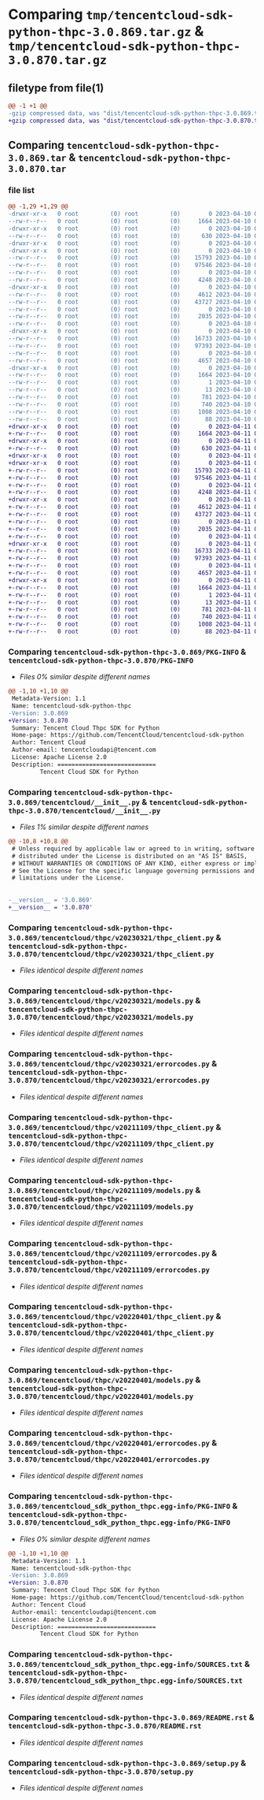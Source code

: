 # Comparing `tmp/tencentcloud-sdk-python-thpc-3.0.869.tar.gz` & `tmp/tencentcloud-sdk-python-thpc-3.0.870.tar.gz`

## filetype from file(1)

```diff
@@ -1 +1 @@
-gzip compressed data, was "dist/tencentcloud-sdk-python-thpc-3.0.869.tar", last modified: Mon Apr 10 03:15:43 2023, max compression
+gzip compressed data, was "dist/tencentcloud-sdk-python-thpc-3.0.870.tar", last modified: Tue Apr 11 03:55:30 2023, max compression
```

## Comparing `tencentcloud-sdk-python-thpc-3.0.869.tar` & `tencentcloud-sdk-python-thpc-3.0.870.tar`

### file list

```diff
@@ -1,29 +1,29 @@
-drwxr-xr-x   0 root         (0) root         (0)        0 2023-04-10 03:15:43.000000 tencentcloud-sdk-python-thpc-3.0.869/
--rw-r--r--   0 root         (0) root         (0)     1664 2023-04-10 03:15:43.000000 tencentcloud-sdk-python-thpc-3.0.869/PKG-INFO
-drwxr-xr-x   0 root         (0) root         (0)        0 2023-04-10 03:15:43.000000 tencentcloud-sdk-python-thpc-3.0.869/tencentcloud/
--rw-r--r--   0 root         (0) root         (0)      630 2023-04-10 03:15:43.000000 tencentcloud-sdk-python-thpc-3.0.869/tencentcloud/__init__.py
-drwxr-xr-x   0 root         (0) root         (0)        0 2023-04-10 03:15:43.000000 tencentcloud-sdk-python-thpc-3.0.869/tencentcloud/thpc/
-drwxr-xr-x   0 root         (0) root         (0)        0 2023-04-10 03:15:43.000000 tencentcloud-sdk-python-thpc-3.0.869/tencentcloud/thpc/v20230321/
--rw-r--r--   0 root         (0) root         (0)    15793 2023-04-10 03:15:43.000000 tencentcloud-sdk-python-thpc-3.0.869/tencentcloud/thpc/v20230321/thpc_client.py
--rw-r--r--   0 root         (0) root         (0)    97546 2023-04-10 03:15:43.000000 tencentcloud-sdk-python-thpc-3.0.869/tencentcloud/thpc/v20230321/models.py
--rw-r--r--   0 root         (0) root         (0)        0 2023-04-10 03:15:43.000000 tencentcloud-sdk-python-thpc-3.0.869/tencentcloud/thpc/v20230321/__init__.py
--rw-r--r--   0 root         (0) root         (0)     4248 2023-04-10 03:15:43.000000 tencentcloud-sdk-python-thpc-3.0.869/tencentcloud/thpc/v20230321/errorcodes.py
-drwxr-xr-x   0 root         (0) root         (0)        0 2023-04-10 03:15:43.000000 tencentcloud-sdk-python-thpc-3.0.869/tencentcloud/thpc/v20211109/
--rw-r--r--   0 root         (0) root         (0)     4612 2023-04-10 03:15:43.000000 tencentcloud-sdk-python-thpc-3.0.869/tencentcloud/thpc/v20211109/thpc_client.py
--rw-r--r--   0 root         (0) root         (0)    43727 2023-04-10 03:15:43.000000 tencentcloud-sdk-python-thpc-3.0.869/tencentcloud/thpc/v20211109/models.py
--rw-r--r--   0 root         (0) root         (0)        0 2023-04-10 03:15:43.000000 tencentcloud-sdk-python-thpc-3.0.869/tencentcloud/thpc/v20211109/__init__.py
--rw-r--r--   0 root         (0) root         (0)     2035 2023-04-10 03:15:43.000000 tencentcloud-sdk-python-thpc-3.0.869/tencentcloud/thpc/v20211109/errorcodes.py
--rw-r--r--   0 root         (0) root         (0)        0 2023-04-10 03:15:43.000000 tencentcloud-sdk-python-thpc-3.0.869/tencentcloud/thpc/__init__.py
-drwxr-xr-x   0 root         (0) root         (0)        0 2023-04-10 03:15:43.000000 tencentcloud-sdk-python-thpc-3.0.869/tencentcloud/thpc/v20220401/
--rw-r--r--   0 root         (0) root         (0)    16733 2023-04-10 03:15:43.000000 tencentcloud-sdk-python-thpc-3.0.869/tencentcloud/thpc/v20220401/thpc_client.py
--rw-r--r--   0 root         (0) root         (0)    97393 2023-04-10 03:15:43.000000 tencentcloud-sdk-python-thpc-3.0.869/tencentcloud/thpc/v20220401/models.py
--rw-r--r--   0 root         (0) root         (0)        0 2023-04-10 03:15:43.000000 tencentcloud-sdk-python-thpc-3.0.869/tencentcloud/thpc/v20220401/__init__.py
--rw-r--r--   0 root         (0) root         (0)     4657 2023-04-10 03:15:43.000000 tencentcloud-sdk-python-thpc-3.0.869/tencentcloud/thpc/v20220401/errorcodes.py
-drwxr-xr-x   0 root         (0) root         (0)        0 2023-04-10 03:15:43.000000 tencentcloud-sdk-python-thpc-3.0.869/tencentcloud_sdk_python_thpc.egg-info/
--rw-r--r--   0 root         (0) root         (0)     1664 2023-04-10 03:15:43.000000 tencentcloud-sdk-python-thpc-3.0.869/tencentcloud_sdk_python_thpc.egg-info/PKG-INFO
--rw-r--r--   0 root         (0) root         (0)        1 2023-04-10 03:15:43.000000 tencentcloud-sdk-python-thpc-3.0.869/tencentcloud_sdk_python_thpc.egg-info/dependency_links.txt
--rw-r--r--   0 root         (0) root         (0)       13 2023-04-10 03:15:43.000000 tencentcloud-sdk-python-thpc-3.0.869/tencentcloud_sdk_python_thpc.egg-info/top_level.txt
--rw-r--r--   0 root         (0) root         (0)      781 2023-04-10 03:15:43.000000 tencentcloud-sdk-python-thpc-3.0.869/tencentcloud_sdk_python_thpc.egg-info/SOURCES.txt
--rw-r--r--   0 root         (0) root         (0)      740 2023-04-10 03:15:43.000000 tencentcloud-sdk-python-thpc-3.0.869/README.rst
--rw-r--r--   0 root         (0) root         (0)     1008 2023-04-10 03:15:43.000000 tencentcloud-sdk-python-thpc-3.0.869/setup.py
--rw-r--r--   0 root         (0) root         (0)       88 2023-04-10 03:15:43.000000 tencentcloud-sdk-python-thpc-3.0.869/setup.cfg
+drwxr-xr-x   0 root         (0) root         (0)        0 2023-04-11 03:55:30.000000 tencentcloud-sdk-python-thpc-3.0.870/
+-rw-r--r--   0 root         (0) root         (0)     1664 2023-04-11 03:55:30.000000 tencentcloud-sdk-python-thpc-3.0.870/PKG-INFO
+drwxr-xr-x   0 root         (0) root         (0)        0 2023-04-11 03:55:30.000000 tencentcloud-sdk-python-thpc-3.0.870/tencentcloud/
+-rw-r--r--   0 root         (0) root         (0)      630 2023-04-11 03:55:30.000000 tencentcloud-sdk-python-thpc-3.0.870/tencentcloud/__init__.py
+drwxr-xr-x   0 root         (0) root         (0)        0 2023-04-11 03:55:30.000000 tencentcloud-sdk-python-thpc-3.0.870/tencentcloud/thpc/
+drwxr-xr-x   0 root         (0) root         (0)        0 2023-04-11 03:55:30.000000 tencentcloud-sdk-python-thpc-3.0.870/tencentcloud/thpc/v20230321/
+-rw-r--r--   0 root         (0) root         (0)    15793 2023-04-11 03:55:30.000000 tencentcloud-sdk-python-thpc-3.0.870/tencentcloud/thpc/v20230321/thpc_client.py
+-rw-r--r--   0 root         (0) root         (0)    97546 2023-04-11 03:55:30.000000 tencentcloud-sdk-python-thpc-3.0.870/tencentcloud/thpc/v20230321/models.py
+-rw-r--r--   0 root         (0) root         (0)        0 2023-04-11 03:55:30.000000 tencentcloud-sdk-python-thpc-3.0.870/tencentcloud/thpc/v20230321/__init__.py
+-rw-r--r--   0 root         (0) root         (0)     4248 2023-04-11 03:55:30.000000 tencentcloud-sdk-python-thpc-3.0.870/tencentcloud/thpc/v20230321/errorcodes.py
+drwxr-xr-x   0 root         (0) root         (0)        0 2023-04-11 03:55:30.000000 tencentcloud-sdk-python-thpc-3.0.870/tencentcloud/thpc/v20211109/
+-rw-r--r--   0 root         (0) root         (0)     4612 2023-04-11 03:55:30.000000 tencentcloud-sdk-python-thpc-3.0.870/tencentcloud/thpc/v20211109/thpc_client.py
+-rw-r--r--   0 root         (0) root         (0)    43727 2023-04-11 03:55:30.000000 tencentcloud-sdk-python-thpc-3.0.870/tencentcloud/thpc/v20211109/models.py
+-rw-r--r--   0 root         (0) root         (0)        0 2023-04-11 03:55:30.000000 tencentcloud-sdk-python-thpc-3.0.870/tencentcloud/thpc/v20211109/__init__.py
+-rw-r--r--   0 root         (0) root         (0)     2035 2023-04-11 03:55:30.000000 tencentcloud-sdk-python-thpc-3.0.870/tencentcloud/thpc/v20211109/errorcodes.py
+-rw-r--r--   0 root         (0) root         (0)        0 2023-04-11 03:55:30.000000 tencentcloud-sdk-python-thpc-3.0.870/tencentcloud/thpc/__init__.py
+drwxr-xr-x   0 root         (0) root         (0)        0 2023-04-11 03:55:30.000000 tencentcloud-sdk-python-thpc-3.0.870/tencentcloud/thpc/v20220401/
+-rw-r--r--   0 root         (0) root         (0)    16733 2023-04-11 03:55:30.000000 tencentcloud-sdk-python-thpc-3.0.870/tencentcloud/thpc/v20220401/thpc_client.py
+-rw-r--r--   0 root         (0) root         (0)    97393 2023-04-11 03:55:30.000000 tencentcloud-sdk-python-thpc-3.0.870/tencentcloud/thpc/v20220401/models.py
+-rw-r--r--   0 root         (0) root         (0)        0 2023-04-11 03:55:30.000000 tencentcloud-sdk-python-thpc-3.0.870/tencentcloud/thpc/v20220401/__init__.py
+-rw-r--r--   0 root         (0) root         (0)     4657 2023-04-11 03:55:30.000000 tencentcloud-sdk-python-thpc-3.0.870/tencentcloud/thpc/v20220401/errorcodes.py
+drwxr-xr-x   0 root         (0) root         (0)        0 2023-04-11 03:55:30.000000 tencentcloud-sdk-python-thpc-3.0.870/tencentcloud_sdk_python_thpc.egg-info/
+-rw-r--r--   0 root         (0) root         (0)     1664 2023-04-11 03:55:30.000000 tencentcloud-sdk-python-thpc-3.0.870/tencentcloud_sdk_python_thpc.egg-info/PKG-INFO
+-rw-r--r--   0 root         (0) root         (0)        1 2023-04-11 03:55:30.000000 tencentcloud-sdk-python-thpc-3.0.870/tencentcloud_sdk_python_thpc.egg-info/dependency_links.txt
+-rw-r--r--   0 root         (0) root         (0)       13 2023-04-11 03:55:30.000000 tencentcloud-sdk-python-thpc-3.0.870/tencentcloud_sdk_python_thpc.egg-info/top_level.txt
+-rw-r--r--   0 root         (0) root         (0)      781 2023-04-11 03:55:30.000000 tencentcloud-sdk-python-thpc-3.0.870/tencentcloud_sdk_python_thpc.egg-info/SOURCES.txt
+-rw-r--r--   0 root         (0) root         (0)      740 2023-04-11 03:55:30.000000 tencentcloud-sdk-python-thpc-3.0.870/README.rst
+-rw-r--r--   0 root         (0) root         (0)     1008 2023-04-11 03:55:30.000000 tencentcloud-sdk-python-thpc-3.0.870/setup.py
+-rw-r--r--   0 root         (0) root         (0)       88 2023-04-11 03:55:30.000000 tencentcloud-sdk-python-thpc-3.0.870/setup.cfg
```

### Comparing `tencentcloud-sdk-python-thpc-3.0.869/PKG-INFO` & `tencentcloud-sdk-python-thpc-3.0.870/PKG-INFO`

 * *Files 0% similar despite different names*

```diff
@@ -1,10 +1,10 @@
 Metadata-Version: 1.1
 Name: tencentcloud-sdk-python-thpc
-Version: 3.0.869
+Version: 3.0.870
 Summary: Tencent Cloud Thpc SDK for Python
 Home-page: https://github.com/TencentCloud/tencentcloud-sdk-python
 Author: Tencent Cloud
 Author-email: tencentcloudapi@tencent.com
 License: Apache License 2.0
 Description: ============================
         Tencent Cloud SDK for Python
```

### Comparing `tencentcloud-sdk-python-thpc-3.0.869/tencentcloud/__init__.py` & `tencentcloud-sdk-python-thpc-3.0.870/tencentcloud/__init__.py`

 * *Files 1% similar despite different names*

```diff
@@ -10,8 +10,8 @@
 # Unless required by applicable law or agreed to in writing, software
 # distributed under the License is distributed on an "AS IS" BASIS,
 # WITHOUT WARRANTIES OR CONDITIONS OF ANY KIND, either express or implied.
 # See the License for the specific language governing permissions and
 # limitations under the License.
 
 
-__version__ = '3.0.869'
+__version__ = '3.0.870'
```

### Comparing `tencentcloud-sdk-python-thpc-3.0.869/tencentcloud/thpc/v20230321/thpc_client.py` & `tencentcloud-sdk-python-thpc-3.0.870/tencentcloud/thpc/v20230321/thpc_client.py`

 * *Files identical despite different names*

### Comparing `tencentcloud-sdk-python-thpc-3.0.869/tencentcloud/thpc/v20230321/models.py` & `tencentcloud-sdk-python-thpc-3.0.870/tencentcloud/thpc/v20230321/models.py`

 * *Files identical despite different names*

### Comparing `tencentcloud-sdk-python-thpc-3.0.869/tencentcloud/thpc/v20230321/errorcodes.py` & `tencentcloud-sdk-python-thpc-3.0.870/tencentcloud/thpc/v20230321/errorcodes.py`

 * *Files identical despite different names*

### Comparing `tencentcloud-sdk-python-thpc-3.0.869/tencentcloud/thpc/v20211109/thpc_client.py` & `tencentcloud-sdk-python-thpc-3.0.870/tencentcloud/thpc/v20211109/thpc_client.py`

 * *Files identical despite different names*

### Comparing `tencentcloud-sdk-python-thpc-3.0.869/tencentcloud/thpc/v20211109/models.py` & `tencentcloud-sdk-python-thpc-3.0.870/tencentcloud/thpc/v20211109/models.py`

 * *Files identical despite different names*

### Comparing `tencentcloud-sdk-python-thpc-3.0.869/tencentcloud/thpc/v20211109/errorcodes.py` & `tencentcloud-sdk-python-thpc-3.0.870/tencentcloud/thpc/v20211109/errorcodes.py`

 * *Files identical despite different names*

### Comparing `tencentcloud-sdk-python-thpc-3.0.869/tencentcloud/thpc/v20220401/thpc_client.py` & `tencentcloud-sdk-python-thpc-3.0.870/tencentcloud/thpc/v20220401/thpc_client.py`

 * *Files identical despite different names*

### Comparing `tencentcloud-sdk-python-thpc-3.0.869/tencentcloud/thpc/v20220401/models.py` & `tencentcloud-sdk-python-thpc-3.0.870/tencentcloud/thpc/v20220401/models.py`

 * *Files identical despite different names*

### Comparing `tencentcloud-sdk-python-thpc-3.0.869/tencentcloud/thpc/v20220401/errorcodes.py` & `tencentcloud-sdk-python-thpc-3.0.870/tencentcloud/thpc/v20220401/errorcodes.py`

 * *Files identical despite different names*

### Comparing `tencentcloud-sdk-python-thpc-3.0.869/tencentcloud_sdk_python_thpc.egg-info/PKG-INFO` & `tencentcloud-sdk-python-thpc-3.0.870/tencentcloud_sdk_python_thpc.egg-info/PKG-INFO`

 * *Files 0% similar despite different names*

```diff
@@ -1,10 +1,10 @@
 Metadata-Version: 1.1
 Name: tencentcloud-sdk-python-thpc
-Version: 3.0.869
+Version: 3.0.870
 Summary: Tencent Cloud Thpc SDK for Python
 Home-page: https://github.com/TencentCloud/tencentcloud-sdk-python
 Author: Tencent Cloud
 Author-email: tencentcloudapi@tencent.com
 License: Apache License 2.0
 Description: ============================
         Tencent Cloud SDK for Python
```

### Comparing `tencentcloud-sdk-python-thpc-3.0.869/tencentcloud_sdk_python_thpc.egg-info/SOURCES.txt` & `tencentcloud-sdk-python-thpc-3.0.870/tencentcloud_sdk_python_thpc.egg-info/SOURCES.txt`

 * *Files identical despite different names*

### Comparing `tencentcloud-sdk-python-thpc-3.0.869/README.rst` & `tencentcloud-sdk-python-thpc-3.0.870/README.rst`

 * *Files identical despite different names*

### Comparing `tencentcloud-sdk-python-thpc-3.0.869/setup.py` & `tencentcloud-sdk-python-thpc-3.0.870/setup.py`

 * *Files identical despite different names*

